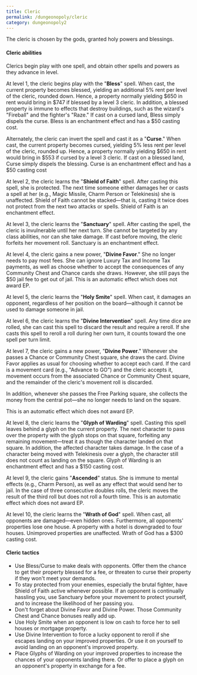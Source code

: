 ```yaml
---
title: Cleric
permalink: /dungeonopoly/cleric
category: dungeonopoly2
---
```

The cleric is chosen by the gods, granted holy powers and blessings.

#### Cleric abilities

Clerics begin play with one spell, and obtain other spells and powers as they advance in level.

At level 1, the cleric begins play with the "**Bless**" spell. When cast, the current property becomes blessed, yielding an additional 5% rent per level of the cleric, rounded down. Hence, a property normally yielding $650 in rent would bring in $747 if blessed by a level 3 cleric. In addition, a blessed property is immune to effects that destroy buildings, such as the wizard's "Fireball" and the fighter's "Raze." If cast on a cursed land, Bless simply dispels the curse. Bless is an enchantment effect and has a $50 casting cost.

Alternately, the cleric can invert the spell and cast it as a "**Curse**." When cast, the current property becomes cursed, yielding 5% less rent per level of the cleric, rounded up. Hence, a property normally yielding $650 in rent would bring in $553 if cursed by a level 3 cleric. If cast on a blessed land, Curse simply dispels the blessing. Curse is an enchantment effect and has a $50 casting cost

At level 2, the cleric learns the "**Shield of Faith**" spell. After casting this spell, she is protected. The next time someone either damages her or casts a spell at her (e.g., Magic Missile, Charm Person or Telekinesis) she is unaffected. Shield of Faith cannot be stacked—that is, casting it twice does not protect from the next two attacks or spells. Shield of Faith is an enchantment effect.

At level 3, the cleric learns the "**Sanctuary**" spell. After casting the spell, the cleric is invulnerable until her next turn. She cannot be targeted by any class abilities, nor can she take damage. If cast before moving, the cleric forfeits her movement roll. Sanctuary is an enchantment effect.

At level 4, the cleric gains a new power, "**Divine Favor**." She no longer needs to pay most fees. She can ignore Luxury Tax and Income Tax payments, as well as choose whether to accept the consequences of any Community Chest and Chance cards she draws. However, she still pays the $50 jail fee to get out of jail. This is an automatic effect which does not award EP.

At level 5, the cleric learns the "**Holy Smite**" spell. When cast, it damages an opponent, regardless of her position on the board—although it cannot be used to damage someone in jail.

At level 6, the cleric learns the "**Divine Intervention**" spell. Any time dice are rolled, she can cast this spell to discard the result and require a reroll. If she casts this spell to reroll a roll during her own turn, it counts toward the one spell per turn limit.

At level 7, the cleric gains a new power, "**Divine Power**." Whenever she passes a Chance or Community Chest square, she draws the card. Divine Favor applies as usual for choosing whether to accept each card. If the card is a movement card (e.g., "Advance to GO") and the cleric accepts it, movement occurs from the associated Chance or Community Chest square, and the remainder of the cleric's movement roll is discarded.

In addition, whenever she passes the Free Parking square, she collects the money from the central pot—she no longer needs to land on the square.

This is an automatic effect which does not award EP.

At level 8, the cleric learns the "**Glyph of Warding**" spell. Casting this spell leaves behind a glyph on the current property. The next character to pass over the property with the glyph stops on that square, forfeiting any remaining movement—treat it as though the character landed on that square. In addition, the affected character takes damage. In the case of a character being moved with Telekinesis over a glyph, the character still does not count as landing on the square. Glyph of Warding is an enchantment effect and has a $150 casting cost.

At level 9, the cleric gains "**Ascended**" status. She is immune to mental effects (e.g., Charm Person), as well as any effect that would send her to jail. In the case of three consecutive doubles rolls, the cleric moves the result of the third roll but does not roll a fourth time. This is an automatic effect which does not award EP.

At level 10, the cleric learns the "**Wrath of God**" spell. When cast, all opponents are damaged—even hidden ones. Furthermore, all opponents' properties lose one house. A property with a hotel is downgraded to four houses. Unimproved properties are unaffected. Wrath of God has a $300 casting cost.

#### Cleric tactics

*   Use Bless/Curse to make deals with opponents. Offer them the chance to get their property blessed for a fee, or threaten to curse their property if they won't meet your demands.
*   To stay protected from your enemies, especially the brutal fighter, have Shield of Faith active whenever possible. If an opponent is continually hassling you, use Sanctuary before your movement to protect yourself, and to increase the likelihood of her passing you.
*   Don't forget about Divine Favor and Divine Power. Those Community Chest and Chance bonuses really add up.
*   Use Holy Smite when an opponent is low on cash to force her to sell houses or mortgage property.
*   Use Divine Intervention to force a lucky opponent to reroll if she escapes landing on your improved properties. Or use it on yourself to avoid landing on an opponent's improved property.
*   Place Glyphs of Warding on your improved properties to increase the chances of your opponents landing there. Or offer to place a glyph on an opponent's property in exchange for a fee.

